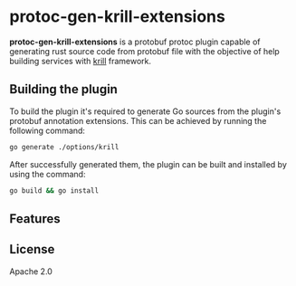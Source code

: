 # protoc-gen-krill-extensions

**protoc-gen-krill-extensions** is a protobuf protoc plugin capable of generating
rust source code from protobuf file with the objective of help building services
with [krill](https://github.com/rsfreitas/krill) framework.

## Building the plugin

To build the plugin it's required to generate Go sources from the plugin's
protobuf annotation extensions. This can be achieved by running the following
command:
```bash
go generate ./options/krill
```

After successfully generated them, the plugin can be built and installed by
using the command:
```bash
go build && go install
```

## Features

## License

Apache 2.0

